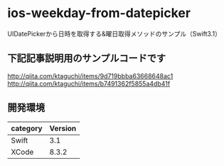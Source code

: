 # ios-weekday-from-datepicker
UIDatePickerから日時を取得する&amp;曜日取得メソッドのサンプル（Swift3.1）

## 下記記事説明用のサンプルコードです
http://qiita.com/ktaguchi/items/9d719bbba63668648ac1  
http://qiita.com/ktaguchi/items/b7491362f5855a4db41f

## 開発環境
|category | Version| 
|---|---|
| Swift | 3.1 |
| XCode | 8.3.2 |
